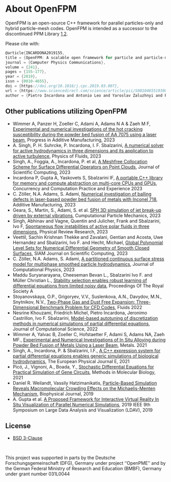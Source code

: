 # About OpenFPM

OpenFPM is an open-source C++ framework for parallel particles-only and hybrid particle-mesh codes. OpenFPM is intended as a successor to the discontinued PPM Library [1](https://www.sciencedirect.com/science/article/pii/S002199910500505X),[2](https://www.sciencedirect.com/science/article/pii/S2210983815002746).

Please cite with:
```c
@article{INCARDONA2019155,
title = {OpenFPM: A scalable open framework for particle and particle-mesh codes on parallel computers},
journal = {Computer Physics Communications},
volume = {241},
pages = {155-177},
year = {2019},
issn = {0010-4655},
doi = {https://doi.org/10.1016/j.cpc.2019.03.007},
url = {https://www.sciencedirect.com/science/article/pii/S0010465519300852},
author = {Pietro Incardona and Antonio Leo and Yaroslav Zaluzhnyi and Rajesh Ramaswamy and Ivo F. Sbalzarini},
```

## Other publications utilizing OpenFPM

- Wimmer A, Panzer H, Zoeller C, Adami A, Adams N A & Zaeh M F, [Experimental and numerical investigations of the hot cracking susceptibility during the powder bed fusion of AA 7075 using a laser beam](https://link.springer.com/article/10.1007/s40964-023-00523-7), Progress in Additive Manufacturing, 2023
- A. Singh, P. H. Suhrcke, P. Incardona, I. F. Sbalzarini, [A numerical solver for active hydrodynamics in three dimensions and its application to active turbulence](https://pubs.aip.org/pof/article/35/10/105155/2919100/A-numerical-solver-for-active-hydrodynamics-in), Physics of Fluids, 2023
- Singh, A., Foggia, A., Incardona, P. et al, [A Meshfree Collocation Scheme for Surface Differential Operators on Point Clouds](https://link.springer.com/article/10.1007/s10915-023-02313-3), Journal of Scientific Computing, 2023
- Incardona P, Gupta A, Yaskovets S, Sbalzarini IF, [A portable C++ library for memory and compute abstraction on multi-core CPUs and GPUs](https://onlinelibrary.wiley.com/doi/10.1002/cpe.7870),  Concurrency and Computation Practice and Experience 2023
- C. Zöller, N.A. Adams, S. Adami, [Numerical investigation of balling defects in laser-based powder bed fusion of metals with Inconel 718](https://www.sciencedirect.com/science/article/pii/S2214860423002713), Additive Manufacturing, 2023 
- Geara, S., Martin, S., Adami, S. et al. [SPH 3D simulation of jet break-up driven by external vibrations](https://link.springer.com/article/10.1007/s40571-023-00624-8), Cumputational Particle Mechanics, 2023
- Singh, Abhinav and Vagne, Quentin and Julicher, Frank and Sbalzarini, Ivo F, [Spontaneous flow instabilities of active polar fluids in three dimensions](https://journals.aps.org/prresearch/abstract/10.1103/PhysRevResearch.5.L022061), Physical Review Research, 2023
- Veettil, Sachin Krishnan Thekke and Zavalani, Gentian and Acosta, Uwe Hernandez and Sbalzarini, Ivo F. and Hecht, Michael, [Global Polynomial Level Sets for Numerical Differential Geometry of Smooth Closed Surfaces](https://epubs.siam.org/doi/10.1137/22M1536510), SIAM Journal on Scientific Computing, 2023
- C. Zöller, N.A. Adams, S. Adami, [A partitioned continuous surface stress model for multiphase smoothed particle hydrodynamics](https://www.sciencedirect.com/science/article/pii/S0021999122007793), Journal of Computational Physics, 2023
- Maddu Suryanarayana, Cheeseman Bevan L., Sbalzarini Ivo F. and Müller Christian L., [Stability selection enables robust learning of differential equations from limited noisy data](https://royalsocietypublishing.org/doi/10.1098/rspa.2021.0916), Proceedings Of The Royal Society A
- Stoyanovskaya, O.P., Grigoryev, V.V., Suslenkova, A.N., Davydov, M.N., Snytnikov, N.V., [Two-Phase Gas and Dust Free Expansion: Three-Dimensional Benchmark Problem for CFD Codes](https://www.mdpi.com/2311-5521/7/2/51), Fluids 2022
- Nesrine Khouzami, Friedrich Michel, Pietro Incardona, Jeronimo Castrillon, Ivo F. Sbalzarini, [Model-based autotuning of discretization methods in numerical simulations of partial differential equations](https://www.sciencedirect.com/science/article/pii/S1877750321001563), Journal of Computational Science, 2022
- Wimmer A, Yalvac B, Zoeller C, Hofstaetter F, Adami S, Adams NA, Zaeh MF., [Experimental and Numerical Investigations of In Situ Alloying during Powder Bed Fusion of Metals Using a Laser Beam](https://www.mdpi.com/2075-4701/11/11/1842), Metals. 2021
- Singh, A., Incardona, P. & Sbalzarini, I.F., [A C++ expression system for partial differential equations enables generic simulations of biological hydrodynamics](https://link.springer.com/article/10.1140/epje/s10189-021-00121-x), The European Physical Journal E, 2021
- Picó, J., Vignoni, A., Boada, Y., [Stochastic Differential Equations for Practical Simulation of Gene Circuits](https://link.springer.com/protocol/10.1007/978-1-0716-1032-9_2), Methods in Molecular Biology, 2021
- Daniel R. Weilandt, Vassily Hatzimanikatis, [Particle-Based Simulation Reveals Macromolecular Crowding Effects on the Michaelis-Menten Mechanism](https://www.sciencedirect.com/science/article/pii/S0006349519305065), Biophysical Journal, 2019
- A. Gupta et al. [A Proposed Framework for Interactive Virtual Reality In Situ Visualization of Parallel Numerical Simulations](https://ieeexplore.ieee.org/document/8944368), 2019 IEEE 9th Symposium on Large Data Analysis and Visualization (LDAV), 2019

## License

- [BSD 3-Clause](https://github.com/mosaic-group/openfpm_pdata/blob/master/LICENSE.md)

<br>

This project was supported in parts by the Deutsche Forschungsgemeinschaft (DFG), Germany under project ‘‘OpenPME’’ and by the German
Federal Ministry of Research and Education (BMBF), Germany under grant number 031L0044
